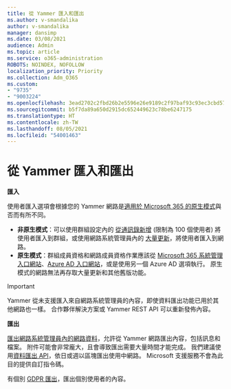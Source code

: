 ```yaml
---
title: 從 Yammer 匯入和匯出
ms.author: v-smandalika
author: v-smandalika
manager: dansimp
ms.date: 03/08/2021
audience: Admin
ms.topic: article
ms.service: o365-administration
ROBOTS: NOINDEX, NOFOLLOW
localization_priority: Priority
ms.collection: Adm_O365
ms.custom:
- "9735"
- "9003224"
ms.openlocfilehash: 3ead2702c2fbd26b2e5596e26e9189c2f97baf93c93ec3cbd57f15c855b5128e
ms.sourcegitcommit: b5f7da89a650d2915dc652449623c78be6247175
ms.translationtype: HT
ms.contentlocale: zh-TW
ms.lasthandoff: 08/05/2021
ms.locfileid: "54001463"
---
```

# <a name="import-and-export-from-yammer"></a>從 Yammer 匯入和匯出

**匯入**

使用者匯入選項會根據您的 Yammer 網路是[適用於 Microsoft 365 的原生模式](https://docs.microsoft.com/yammer/configure-your-yammer-network/overview-native-mode)與否而有所不同。

- **非原生模式**：可以使用群組設定內的 [從通訊錄新增](https://support.microsoft.com/office/manage-yammer-community-members-75253554-d0f3-4148-b835-e6a9a8a0c294) (限制為 100 個使用者) 將使用者匯入到群組，或使用網路系統管理員內的 [大量更新](https://docs.microsoft.com/yammer/manage-yammer-users/add-block-or-remove-users)，將使用者匯入到網路。
- **原生模式**：群組成員資格和網路成員資格作業應該從 [Microsoft 365 系統管理入口網站](https://docs.microsoft.com/microsoft-365/admin/add-users)、[Azure AD 入口網站](https://docs.microsoft.com/azure/active-directory/fundamentals/add-users-azure-active-directory)，或是使用另一個 Azure AD 選項執行。 原生模式的網路無法再存取大量更新和其他舊版功能。

> [!IMPORTANT]
> Yammer 從未支援匯入來自網路系統管理員的內容，即使資料匯出功能已用於其他網路也一樣。 合作夥伴解決方案或 Yammer REST API 可以重新發佈內容。

**匯出**

[匯出網路系統管理員內的網路資料](https://docs.microsoft.com/yammer/manage-security-and-compliance/export-yammer-enterprise-data)，允許從 Yammer 網路匯出內容，包括訊息和檔案。 附件可能會非常龐大，且會導致匯出需要大量時間才能完成。 我們建議使用[資料匯出 API](https://developer.yammer.com/docs/data-export-api)，依日或週以區塊匯出使用中網路。 Microsoft 支援服務不會為此目的提供自訂指令碼。

有個別 [GDPR 匯出](https://docs.microsoft.com/yammer/manage-security-and-compliance/gdpr-requests-in-yammer-enterprise)，匯出個別使用者的內容。